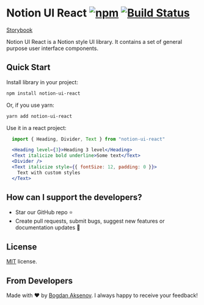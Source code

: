 # Notion UI React [![npm][badge:license]]() [![Build Status][badge:github-actions]][link:github-actions]

[Storybook][link:storybook]

Notion UI React is a Notion style UI library. It contains a set of general purpose user interface components.

## Quick Start

Install library in your project:

```bash
npm install notion-ui-react
```

Or, if you use yarn:

```bash
yarn add notion-ui-react
```

Use it in a react project:

```jsx
  import { Heading, Divider, Text } from "notion-ui-react"

  <Heading level={3}>Heading 3 level</Heading>
  <Text italicize bold underline>Some text</Text>
  <Divider />
  <Text italicize style={{ fontSize: 12, padding: 0 }}>
    Text with custom styles
  </Text>
```

## How can I support the developers?

- Star our GitHub repo :star:
- Create pull requests, submit bugs, suggest new features or documentation updates :wrench:

## License

[MIT](LICENSE) license.

## From Developers

Made with :heart: by [Bogdan Aksenov][link:bogdan-aksenov-tg].
I always happy to receive your feedback!

[badge:license]: https://img.shields.io/npm/l/notion-ui-react.svg
[badge:github-actions]: https://github.com/bogdanaks/notion-ui-react/workflows/Storybook/badge.svg
[link:github-actions]: https://github.com/bogdanaks/notion-ui-react/actions
[link:storybook]: https://bogdanaks.github.io/notion-ui-react/
[link:bogdan-aksenov-tg]: https://t.me/bogdanaks
